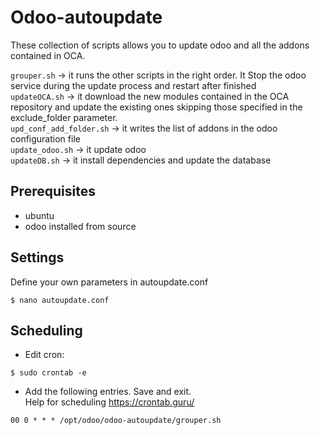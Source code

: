 # Odoo-autoupdate

These collection of scripts allows you to update odoo and all the addons contained in OCA.

```grouper.sh``` -> it runs the other scripts in the right order. It Stop the odoo service during the update process and restart after finished<br/>
```updateOCA.sh``` -> it download the new modules contained in the OCA repository and update the existing ones skipping those specified in the exclude_folder parameter.<br/>
```upd_conf_add_folder.sh``` -> it writes the list of addons in the odoo configuration file <br/>
```update_odoo.sh``` -> it update odoo<br/>
```updateDB.sh``` -> it install dependencies and update the database<br/>

## Prerequisites 
* ubuntu
* odoo installed from source

## Settings

Define your own parameters in autoupdate.conf
```
$ nano autoupdate.conf
```

## Scheduling
* Edit cron:
```
$ sudo crontab -e
```
* Add the following entries. Save and exit.<br/> 
Help for scheduling https://crontab.guru/
```
00 0 * * * /opt/odoo/odoo-autoupdate/grouper.sh
```
